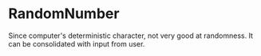# RandomNumber
Since computer's deterministic character, not very good at randomness.
It can be consolidated with input from user.